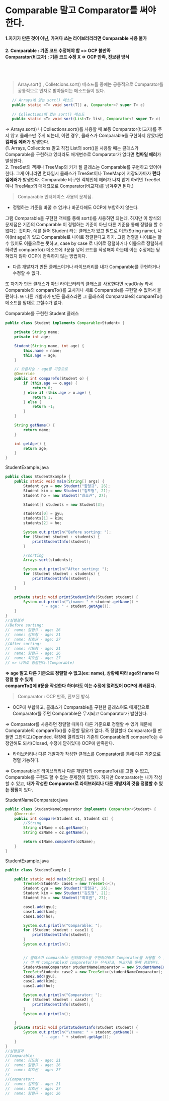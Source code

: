 # Comparable 말고 Comparator를 써야 한다.

#### 1.자기가 만든 것이 아닌, 가져다 쓰는 라이브러리라면 Comparable 사용 불가
#### 2. Comparable : 기존 코드 수정해야 함 =\> OCP 불만족 <br>  Comparator(비교자) : 기존 코드 수정 X =\> OCP 만족, **진보된 방식**

<br><br>
> Array.sort() , Colletcions.sort() 메소드들 중에는 공통적으로 Comparator를 공통적으로 인자로 
받아들이는 메소드들이 있다. 

```java
   // Arrays에 있는 sort() 메소드
   public static <T> void sort(T[] a, Comparator<? super T> c) 
   
   // Collections에 있는 sort() 메소드
   public static <T> void sort(List<T> list, Comparator<? super T> c)
```

=> Arrays.sort() 나 Collections.sort()를 사용할 때 보통 Comparator(비교자)를 주지 않고 클래스만 주게 되는데, 
이런 경우, 클래스가 Comparable를 구현하지 않았다면 **컴파일 에러**가 발생한다. 
<br>(1. Arrays, Collections 말고 직접 List의 sort()을 사용할 때는 클래스가 Comparable을 구현하고 있더라도 매개변수로
 Comparator가 없다면 **컴파일 에러**가 발생한다.
 <br>2. TreeSet의 객체나 TreeMap의 키가 될 클래스는 Comparable를 구현하고 있어야 한다. 그게 아니라면 런타임시 
 클래스가 TreeSet이나 TreeMap에 저장되자마자 **런타임에러**가 발생한다. Comparable 비구현 객체인데 에러가 
 나지 않게 하려면 TreeSet이나 TreeMap의 매개값으로 Comparator(비교자)를 넘겨주면 된다.) 



> Comparable 인터페이스 사용의 문제점.

* 정렬하는 기준을 바꿀 수 없거나 바꾼다해도 OCP에 부합하지 않는다.

그럼 Comparable을 구현한 객체를 통해 sort()를 사용하면 되는데, 하지만 이 방식의 문제점은 기존의 Comparable 
이 정렬하는 기준이 아닌 다른 기준을 통해 정렬을 할 수 없다는 것이다. 예를 들어 Student 라는 클래스가 있고 필드로
이름(String name), 나이(int age)가 있고 Comparable로 나이로 정렬한다고 하자. 그럼 정렬을 나이로는 할 수 있어도 
이름으로는 못하고, case by case 로 나이로 정렬하거나 이름으로 정렬하게 하려면 compareTo() 메소드에 if문을 넣어 코드를
작성해야 하는데 이는 수정에는 닫혀있지 않아 OCP에 만족하지 않는 방법이다. 

* 다른 개발자가 만든 클래스이거나 라이브러리를 내가 Comparable를 구현하거나 수정할 수 없다.  

또 자기가 만든 클래스가 아닌 라이브러리의 클래스를 사용한다면 readOnly 라서 Comparable의 compareTo()를
고치거나 새로 Comparable를 구현할 수 없어서 불편하다. 또 다른 개발자가 만든 클래스라면 그 클래스의 
Comparable의 compareTo() 메소드를 맘대로 고칠수가 없다. 

Comparable를 구현한 Student 클래스
```java
public class Student implements Comparable<Student> {

    private String name;
    private int age;

    Student(String name, int age) {
        this.name = name;
        this.age = age;
    }

    // 오름차순 : age를 기준으로
    @Override
    public int compareTo(Student o) {
        if (this.age == o.age) {
            return 0;
        } else if (this.age > o.age) {
            return 1;
        } else {
            return -1;
        }
    }

    String getName() {
        return name;
    }

    int getAge() {
        return age;
    }
}
```

StudentExample.java
```java
public class StudentExample {
    public static void main(String[] args) {
        Student gyu = new Student("함형규", 26);
        Student kim = new Student("김도형", 21);
        Student ho = new Student("최호권", 27);

        Student[] students = new Student[3];

        students[0] = gyu;
        students[1] = kim;
        students[2] = ho;

        System.out.println("Before sorting: ");
        for (Student student : students) {
            printStudentInfo(student);
        }

        //sorting
        Arrays.sort(students);

        System.out.println("After sorting: ");
        for (Student student : students) {
            printStudentInfo(student);
        }
    }

    private static void printStudentInfo(Student student) {
        System.out.println("\tname: " + student.getName() +
                " - age: " + student.getAge());
    }
}
//실행결과
//Before sorting: 
//	name: 함형규 - age: 26
//	name: 김도형 - age: 21
//	name: 최호권 - age: 27
//After sorting: 
//	name: 김도형 - age: 21
//	name: 함형규 - age: 26
//	name: 최호권 - age: 27
// => 나이로 정렬된다.(Comparable)
```
**=> age 말고 다른 기준으로 정렬할 수 없고(ex: name), 상황에 따라 age와 name 다 정렬 할 수 있게 
<br>compareTo()에 if문을 작성한다 하더라도 이는 수정에 열려있어 OCP에 위배된다.**  

> Comparator : OCP 만족, 진보된 방식.

* OCP에 부합하고, 클래스가 Comparable을 구현한 클래스여도 매개값으로 Comparator를 주면 
Comparable은 무시되고 Comparator가 발현한다.

=> Comparator를 사용하면 정렬할 때마다 다른 기준으로 정렬할 수 있기 때문에 
Comparable의 compareTo()를 수정할 필요가 없다. 
즉 정렬할때 Comparator를 만들면 그만이고(Opended, 확장에 열려있다)
기존의 Comparable의 compareTo는 수정안해도 되서(Closed, 수정에 닫혀있다) 
OCP에 만족한다. 

* 라이브러리나 다른 개발자가 작성한 클래스를 Comparator를 통해 다른 기준으로 정렬 가능하다. 

=> Comparable은 라이브러리나 다른 개발자의 compareTo()를 고칠 수 없고, 
Comparable를 구현도 할 수 없는 문제점이 있었다. 하지만 Comparator는 내가 작성할 수 있고,
**내가 작성한 Comparator로 라이브러리나 다른 개발자의 것을 정렬할 수 있는 장점**이 있다. 

StudentNameComparator.java
```java
public class StudentNameComparator implements Comparator<Student> {
    @Override
    public int compare(Student o1, Student o2) {
        //String
        String o1Name = o1.getName();
        String o2Name = o2.getName();

        return o1Name.compareTo(o2Name);
    }
}
```

StudentExample.java
```java
public class StudentExample {

    public static void main(String[] args) {
        TreeSet<Student> case1 = new TreeSet<>();
        Student gyu = new Student("함형규", 26);
        Student kim = new Student("김도형", 21);
        Student ho = new Student("최호권", 27);

        case1.add(gyu);
        case1.add(kim);
        case1.add(ho);

        System.out.println("Comparable: ");
        for (Student student : case1) {
            printStudentInfo(student);
        }
        System.out.println();


        // 클래스가 comparable 인터페이스를 구현하더라도 Comparator를 사용할 수 있고,
        // 이 때 comparable의 compareTo()는 무시되고, 비교자를 통해 정렬된다.
        StudentNameComparator studentNameComparator = new StudentNameComparator();
        TreeSet<Student> case2 = new TreeSet<>(studentNameComparator);
        case2.add(gyu);
        case2.add(kim);
        case2.add(ho);

        System.out.println("Comparator: ");
        for (Student student : case2) {
            printStudentInfo(student);
        }
        System.out.println();

    }
    private static void printStudentInfo(Student student) {
        System.out.println("\tname: " + student.getName() +
                " - age: " + student.getAge());
    }
}
//실행결과
//Comparable: 
//	name: 김도형 - age: 21
//	name: 함형규 - age: 26
//	name: 최호권 - age: 27
//
//Comparator: 
//	name: 김도형 - age: 21
//	name: 최호권 - age: 27
//	name: 함형규 - age: 26 
```

 
 


